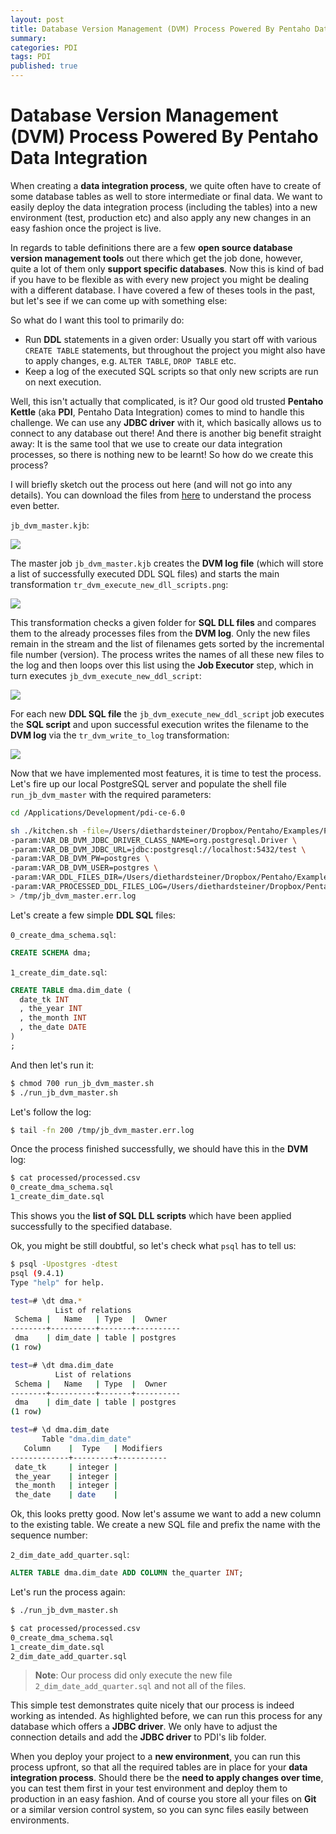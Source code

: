 ```yaml
---
layout: post
title: Database Version Management (DVM) Process Powered By Pentaho Data Integration
summary: 
categories: PDI
tags: PDI
published: true
---
```


# Database Version Management (DVM) Process Powered By Pentaho Data Integration

When creating a **data integration process**, we quite often have to create of some database tables as well to store intermediate or final data. We want to easily deploy the data integration process (including the tables) into a new environment (test, production etc) and also apply any new changes in an easy fashion once the project is live.

In regards to table definitions there are a few **open source database version management tools** out there which get the job done, however, quite a lot of them only **support specific databases**. Now this is kind of bad if you have to be flexible as with every new project you might be dealing with a different database. I have covered a few of theses tools in the past, but let's see if we can come up with something else:

So what do I want this tool to primarily do:

- Run **DDL** statements in a given order: Usually you start off with various `CREATE TABLE` statements, but throughout the project you might also have to apply changes, e.g. `ALTER TABLE`, `DROP TABLE` etc.
- Keep a log of the executed SQL scripts so that only new scripts are run on next execution.

Well, this isn't actually that complicated, is it? Our good old trusted **Pentaho Kettle** (aka **PDI**, Pentaho Data Integration) comes to mind to handle this challenge. We can use any **JDBC driver** with it, which basically allows us to connect to any database out there! And there is another big benefit straight away: It is the same tool that we use to create our data integration processes, so there is nothing new to be learnt! So how do we create this process?

I will briefly sketch out the process out here (and will not go into any details). You can download the files from [here](/sample-files/pdi/database-versioning-tool) to understand the process even better.

`jb_dvm_master.kjb`:

![](/images/jb_dvm_master.png)

The master job `jb_dvm_master.kjb` creates the **DVM log file** (which will store a list of successfully executed DDL SQL files) and starts the main transformation `tr_dvm_execute_new_dll_scripts.png`:

![](/images/tr_dvm_execute_new_dll_scripts.png)

This transformation checks a given folder for **SQL DLL files** and compares them to the already processes files from the **DVM log**. Only the new files remain in the stream and the list of filenames gets sorted by the incremental file number (version). The process writes the names of all these new files to the log and then loops over this list using the **Job Executor** step, which in turn executes `jb_dvm_execute_new_ddl_script`:

![](/images/jb_dvm_execute_new_ddl_script.png)

For each new **DDL SQL file** the `jb_dvm_execute_new_ddl_script` job executes the **SQL script** and upon successful execution writes the filename to the **DVM log** via the `tr_dvm_write_to_log` transformation:

![](/images/tr_dvm_write_to_log.png)


Now that we have implemented most features, it is time to test the process. Let's fire up our local PostgreSQL server and populate the shell file `run_jb_dvm_master` with the required parameters:

```bash
cd /Applications/Development/pdi-ce-6.0

sh ./kitchen.sh -file=/Users/diethardsteiner/Dropbox/Pentaho/Examples/PDI/database-versioning-tool/jb_dvm_master.kjb \
-param:VAR_DB_DVM_JDBC_DRIVER_CLASS_NAME=org.postgresql.Driver \
-param:VAR_DB_DVM_JDBC_URL=jdbc:postgresql://localhost:5432/test \
-param:VAR_DB_DVM_PW=postgres \
-param:VAR_DB_DVM_USER=postgres \
-param:VAR_DDL_FILES_DIR=/Users/diethardsteiner/Dropbox/Pentaho/Examples/PDI/database-versioning-tool/ddl \
-param:VAR_PROCESSED_DDL_FILES_LOG=/Users/diethardsteiner/Dropbox/Pentaho/Examples/PDI/database-versioning-tool/processed/processed.csv \
> /tmp/jb_dvm_master.err.log
```

Let's create a few simple **DDL SQL** files:

`0_create_dma_schema.sql`:

```sql
CREATE SCHEMA dma;
```

`1_create_dim_date.sql`:

```sql
CREATE TABLE dma.dim_date (
  date_tk INT
  , the_year INT
  , the_month INT
  , the_date DATE
)
;
```


And then let's run it:

```bash
$ chmod 700 run_jb_dvm_master.sh
$ ./run_jb_dvm_master.sh
```

 Let's follow the log:
 
 ```bash
 $ tail -fn 200 /tmp/jb_dvm_master.err.log
 ```
 
Once the process finished successfully, we should have this in the **DVM** log:
 
```bash
$ cat processed/processed.csv
0_create_dma_schema.sql
1_create_dim_date.sql
```

This shows you the **list of SQL DLL scripts** which have been applied successfully to the specified database.


Ok, you might be still doubtful, so let's check what `psql` has to tell us:

```bash
$ psql -Upostgres -dtest
psql (9.4.1)
Type "help" for help.

test=# \dt dma.*
          List of relations
 Schema |   Name   | Type  |  Owner   
--------+----------+-------+----------
 dma    | dim_date | table | postgres
(1 row)

test=# \dt dma.dim_date
          List of relations
 Schema |   Name   | Type  |  Owner   
--------+----------+-------+----------
 dma    | dim_date | table | postgres
(1 row)

test=# \d dma.dim_date
       Table "dma.dim_date"
   Column    |  Type   | Modifiers 
-------------+---------+-----------
 date_tk     | integer | 
 the_year    | integer | 
 the_month   | integer | 
 the_date    | date    |
```

Ok, this looks pretty good. Now let's assume we want to add a new column to the existing table. We create a new SQL file and prefix the name with the sequence number:

`2_dim_date_add_quarter.sql`:

```sql
ALTER TABLE dma.dim_date ADD COLUMN the_quarter INT;
```

Let's run the process again:

```bash
$ ./run_jb_dvm_master.sh
```

```bash
$ cat processed/processed.csv
0_create_dma_schema.sql
1_create_dim_date.sql
2_dim_date_add_quarter.sql
```

> **Note**: Our process did only execute the new file `2_dim_date_add_quarter.sql` and not all of the files.

This simple test demonstrates quite nicely that our process is indeed working as intended. As highlighted before, we can run this process for any database which offers a **JDBC driver**. We only have to adjust the connection details and add the **JDBC driver** to PDI's lib folder.

When you deploy your project to a **new environment**, you can run this process upfront, so that all the required tables are in place for your **data integration process**. Should there be the **need to apply changes over time**, you can test them first in your test environment and deploy them to production in an easy fashion. And of course you store all your files on **Git** or a similar version control system, so you can sync files easily between environments.


